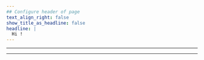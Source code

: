 ```yaml
---
## Configure header of page
text_align_right: false
show_title_as_headline: false
headline: |
  Hi !
---
```


<!-- this is a subheadline -->
---
<!--` "Believe you can and you're halfway there." ` - *T. Roosevelt*-->

---

<!-- Hi, I'm Shreyash Somvanshi. Nice to meet you. -->
